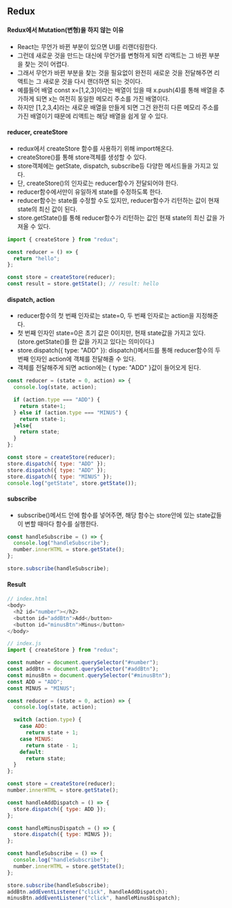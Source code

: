 ## Redux

#### Redux에서 Mutation(변형)을 하지 않는 이유

- React는 무언가 바뀐 부분이 있으면 UI를 리랜더링한다.
- 그런데 새로운 것을 만드는 대신에 무언가를 변형하게 되면 리액트는 그 바뀐 부분을 찾는 것이 어렵다.
- 그래서 무언가 바뀐 부분을 찾는 것을 필요없이 완전히 새로운 것을 전달해주면 리액트는 그 새로운 것을 다시 랜더하면 되는 것이다.
- 예를들어 배열 const x=[1,2,3]이라는 배열이 있을 때 x.push(4)를 통해 배열을 추가하게 되면 x는 여전히 동일한 메모리 주소를 가진 배열이다.
- 하지만 [1,2,3,4]라는 새로운 배열을 만들게 되면 그건 완전히 다른 메모리 주소를 가진 배열이기 때문에 리액트는 해당 배열을 쉽게 알 수 있다.

#### reducer, createStore

- redux에서 createStore 함수를 사용하기 위해 import해온다.
- createStore()를 통해 store객체를 생성할 수 있다.
- store객체에는 getState, dispatch, subscribe등 다양한 메서드들을 가지고 있다.
- 단, createStore()의 인자로는 reducer함수가 전달되어야 한다.
- reducer함수에서만이 유일하게 state를 수정하도록 한다.
- reducer함수는 state를 수정할 수도 있지만, reducer함수가 리턴하는 값이 현재 state의 최신 값이 된다.
- store.getState()를 통해 reducer함수가 리턴하는 값인 현재 state의 최신 값을 가져올 수 있다.

```javascript
import { createStore } from "redux";

const reducer = () => {
  return "hello";
};

const store = createStore(reducer);
const result = store.getState(); // result: hello
```

#### dispatch, action

- reducer함수의 첫 번째 인자로는 state=0, 두 번째 인자로는 action을 지정해준다.
- 첫 번째 인자인 state=0은 초기 값은 0이지만, 현재 state값을 가지고 있다. (store.getState()를 한 값을 가지고 있다는 의미이다.)
- store.dispatch({ type: "ADD" }): dispatch()메서드를 통해 reducer함수의 두 번째 인자인 action에 객체를 전달해줄 수 있다.
- 객체를 전달해주게 되면 action에는 { type: "ADD" }값이 들어오게 된다.

```javascript
const reducer = (state = 0, action) => {
  console.log(state, action);

  if (action.type === "ADD") {
    return state+1;
  } else if (action.type === "MINUS") {
    return state-1;
  }else{
    return state;
  }
};

const store = createStore(reducer);
store.dispatch({ type: "ADD" });
store.dispatch({ type: "ADD" });
store.dispatch({ type: "MINUS" });
console.log("getState", store.getState());
```

#### subscribe

- subscribe()메서드 안에 함수를 넣어주면, 해당 함수는 store안에 있는 state값들이 변할 때마다 함수를 실행한다.

```javascript
const handleSubscribe = () => {
  console.log("handleSubscribe");
  number.innerHTML = store.getState();
};

store.subscribe(handleSubscribe);
```

#### Result

```javascript
// index.html
<body>
  <h2 id="number"></h2>
  <button id="addBtn">Add</button>
  <button id="minusBtn">Minus</button>
</body>

// index.js
import { createStore } from "redux";

const number = document.querySelector("#number");
const addBtn = document.querySelector("#addBtn");
const minusBtn = document.querySelector("#minusBtn");
const ADD = "ADD";
const MINUS = "MINUS";

const reducer = (state = 0, action) => {
  console.log(state, action);

  switch (action.type) {
    case ADD:
      return state + 1;
    case MINUS:
      return state - 1;
    default:
      return state;
  }
};

const store = createStore(reducer);
number.innerHTML = store.getState();

const handleAddDispatch = () => {
  store.dispatch({ type: ADD });
};

const handleMinusDispatch = () => {
  store.dispatch({ type: MINUS });
};

const handleSubscribe = () => {
  console.log("handleSubscribe");
  number.innerHTML = store.getState();
};

store.subscribe(handleSubscribe);
addBtn.addEventListener("click", handleAddDispatch);
minusBtn.addEventListener("click", handleMinusDispatch);
```
